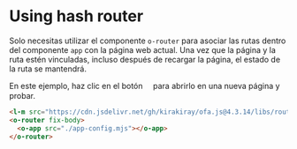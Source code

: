 <template is="exm-article">
<a href="../../publics/examples/use-hash-router/demo.html" preview></a>
<a href="../../publics/examples/use-hash-router/page1.html" main></a>
<a href="../../publics/examples/use-hash-router/page2.html"></a>
<a href="../../publics/examples/use-hash-router/app-config.mjs"></a>
</template>

# Using hash router

Solo necesitas utilizar el componente `o-router` para asociar las rutas dentro del componente `app` con la página web actual. Una vez que la página y la ruta estén vinculadas, incluso después de recargar la página, el estado de la ruta se mantendrá.

En este ejemplo, haz clic en el botón <span style='font-family: "iconfont"'>&#xe7cb;</span> para abrirlo en una nueva página y probar.

```html
<l-m src="https://cdn.jsdelivr.net/gh/kirakiray/ofa.js@4.3.14/libs/router/dist/router.min.mjs"></l-m>
<o-router fix-body>
  <o-app src="./app-config.mjs"></o-app>
</o-router>
```


